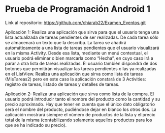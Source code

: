 # Prueba de Programación Android 1

Link al repositorio: https://github.com/chiarab22/Examen_Eventos.git

Aplicación 1: Realiza una aplicación que sirva para que el usuario tenga una lista actualizada de tareas pendientes de ser realizadas. De cada tarea sólo se almacenará un texto que la describa. La tarea se añadirá automáticamente a una lista de tareas pendientes que el usuario visualizará en la misma Activity. Desde esa lista, mediante un menú contextual, el usuario podrá eliminar o bien marcarla como “Hecha”, en cuyo caso irá a parar a otra lista de tareas realizadas. El usuario también dispondrá de dos botones que permitirán visualizar las tareas pendientes o las ya realizadas en el ListView. Realiza una aplicación que sirva como lista de tareas (MisTareas2) pero en este caso la aplicación constará de 3 Activities: registro de tareas, listado de tareas y detalles de tareas. 


Aplicación 2: Realiza una aplicación que sirva como lista de la compra. El usuario podrá introducir tanto el nombre del producto como la cantidad y su precio aproximado. Hay que tener en cuenta que el único dato obligatorio será el nombre del producto, pudiéndose dejar en blanco los otros dos. La aplicación mostrará siempre el número de productos de la lista y el precio total de la misma (contabilizando solamente aquellos productos para los que se ha indicado su precio).
